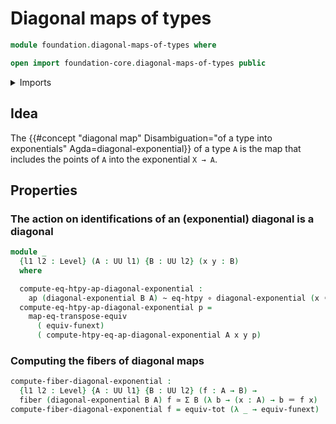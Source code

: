 # Diagonal maps of types

```agda
module foundation.diagonal-maps-of-types where

open import foundation-core.diagonal-maps-of-types public
```

<details><summary>Imports</summary>

```agda
open import foundation.action-on-identifications-functions
open import foundation.dependent-pair-types
open import foundation.function-extensionality
open import foundation.function-extensionality-axiom
open import foundation.transposition-identifications-along-equivalences
open import foundation.universe-levels

open import foundation-core.constant-maps
open import foundation-core.equivalences
open import foundation-core.fibers-of-maps
open import foundation-core.function-types
open import foundation-core.functoriality-dependent-pair-types
open import foundation-core.homotopies
open import foundation-core.identity-types
open import foundation-core.injective-maps
```

</details>

## Idea

The
{{#concept "diagonal map" Disambiguation="of a type into exponentials" Agda=diagonal-exponential}}
of a type `A` is the map that includes the points of `A` into the exponential
`X → A`.

## Properties

### The action on identifications of an (exponential) diagonal is a diagonal

```agda
module _
  {l1 l2 : Level} (A : UU l1) {B : UU l2} (x y : B)
  where

  compute-eq-htpy-ap-diagonal-exponential :
    ap (diagonal-exponential B A) ~ eq-htpy ∘ diagonal-exponential (x ＝ y) A
  compute-eq-htpy-ap-diagonal-exponential p =
    map-eq-transpose-equiv
      ( equiv-funext)
      ( compute-htpy-eq-ap-diagonal-exponential A x y p)
```

### Computing the fibers of diagonal maps

```agda
compute-fiber-diagonal-exponential :
  {l1 l2 : Level} {A : UU l1} {B : UU l2} (f : A → B) →
  fiber (diagonal-exponential B A) f ≃ Σ B (λ b → (x : A) → b ＝ f x)
compute-fiber-diagonal-exponential f = equiv-tot (λ _ → equiv-funext)
```
